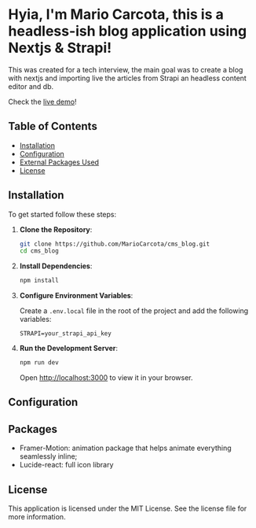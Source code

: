 # Hyia, I'm Mario Carcota, this is a headless-ish blog application using Nextjs & Strapi!

This was created for a tech interview, the main goal was to create a blog with nextjs and importing live the articles from Strapi an headless content editor and db.

Check the [live demo](https://cms-blog-sepia.vercel.app/)!

## Table of Contents

- [Installation](#installation)
- [Configuration](#configuration)
- [External Packages Used](#packages)
- [License](#license)

## Installation

To get started follow these steps:

1. **Clone the Repository**:

   ```bash
   git clone https://github.com/MarioCarcota/cms_blog.git
   cd cms_blog
   ```

2. **Install Dependencies**:

   ```bash
   npm install
   ```

3. **Configure Environment Variables**:

   Create a `.env.local` file in the root of the project and add the following variables:

   ```env
   STRAPI=your_strapi_api_key
   ```

4. **Run the Development Server**:

   ```bash
   npm run dev
   ```

   Open [http://localhost:3000](http://localhost:3000) to view it in your browser.

## Configuration

## Packages

- Framer-Motion: animation package that helps animate everything seamlessly inline;
- Lucide-react: full icon library

## License

This application is licensed under the MIT License. See the license file for more information.
